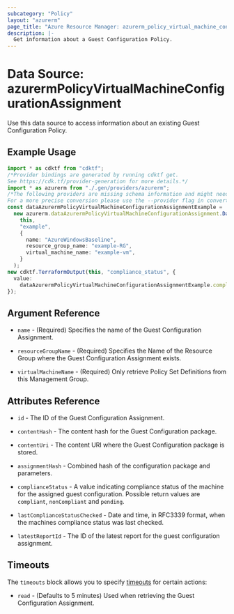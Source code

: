 ```yaml
---
subcategory: "Policy"
layout: "azurerm"
page_title: "Azure Resource Manager: azurerm_policy_virtual_machine_configuration_assignment"
description: |-
  Get information about a Guest Configuration Policy.
---
```


# Data Source: azurermPolicyVirtualMachineConfigurationAssignment

Use this data source to access information about an existing Guest Configuration Policy.

## Example Usage

```typescript
import * as cdktf from "cdktf";
/*Provider bindings are generated by running cdktf get.
See https://cdk.tf/provider-generation for more details.*/
import * as azurerm from "./.gen/providers/azurerm";
/*The following providers are missing schema information and might need manual adjustments to synthesize correctly: azurerm.
For a more precise conversion please use the --provider flag in convert.*/
const dataAzurermPolicyVirtualMachineConfigurationAssignmentExample =
  new azurerm.dataAzurermPolicyVirtualMachineConfigurationAssignment.DataAzurermPolicyVirtualMachineConfigurationAssignment(
    this,
    "example",
    {
      name: "AzureWindowsBaseline",
      resource_group_name: "example-RG",
      virtual_machine_name: "example-vm",
    }
  );
new cdktf.TerraformOutput(this, "compliance_status", {
  value:
    dataAzurermPolicyVirtualMachineConfigurationAssignmentExample.complianceStatus,
});

```

## Argument Reference

*   `name` - (Required) Specifies the name of the Guest Configuration Assignment.

*   `resourceGroupName` - (Required) Specifies the Name of the Resource Group where the Guest Configuration Assignment exists.

*   `virtualMachineName` - (Required) Only retrieve Policy Set Definitions from this Management Group.

## Attributes Reference

*   `id` - The ID of the Guest Configuration Assignment.

*   `contentHash` - The content hash for the Guest Configuration package.

*   `contentUri` - The content URI where the Guest Configuration package is stored.

*   `assignmentHash` - Combined hash of the configuration package and parameters.

*   `complianceStatus` - A value indicating compliance status of the machine for the assigned guest configuration. Possible return values are `compliant`, `nonCompliant` and `pending`.

*   `lastComplianceStatusChecked` - Date and time, in RFC3339 format, when the machines compliance status was last checked.

*   `latestReportId` - The ID of the latest report for the guest configuration assignment.

## Timeouts

The `timeouts` block allows you to specify [timeouts](https://www.terraform.io/language/resources/syntax#operation-timeouts) for certain actions:

* `read` - (Defaults to 5 minutes) Used when retrieving the Guest Configuration Assignment.
